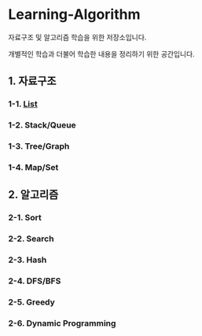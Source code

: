 # Learning-Algorithm
자료구조 및 알고리즘 학습을 위한 저장소입니다.

개별적인 학습과 더불어 학습한 내용을 정리하기 위한 공간입니다.

## 1. 자료구조
### 1-1. <a href="https://readerr.tistory.com/33" target="_blank">List</a>
### 1-2. Stack/Queue
### 1-3. Tree/Graph
### 1-4. Map/Set
## 2. 알고리즘
### 2-1. Sort
### 2-2. Search
### 2-3. Hash
### 2-4. DFS/BFS
### 2-5. Greedy
### 2-6. Dynamic Programming
